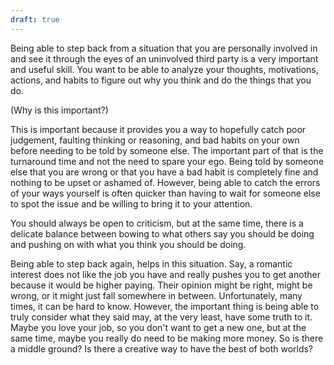 ```yaml
---
draft: true
---
```



Being able to step back from a situation that you are personally involved in and see it through the eyes of an uninvolved third party is a very important and useful skill. You want to be able to analyze your thoughts, motivations, actions, and habits to figure out why you think and do the things that you do.

(Why is this important?)

This is important because it provides you a way to hopefully catch poor judgement, faulting thinking or reasoning, and bad habits on your own before needing to be told by someone else. The important part of that is the turnaround time and not the need to spare your ego. Being told by someone else that you are wrong or that you have a bad habit is completely fine and nothing to be upset or ashamed of. However, being able to catch the errors of your ways yourself is often quicker than having to wait for someone else to spot the issue and be willing to bring it to your attention.

You should always be open to criticism, but at the same time, there is a delicate balance between bowing to what others say you should be doing and pushing on with what you think you should be doing.

Being able to step back again, helps in this situation. Say, a romantic interest does not like the job you have and really pushes you to get another because it would be higher paying. Their opinion might be right, might be wrong, or it might just fall somewhere in between. Unfortunately, many times, it can be hard to know. However, the important thing is being able to truly consider what they said may, at the very least, have some truth to it. Maybe you love your job, so you don't want to get a new one, but at the same time, maybe you really do need to be making more money. So is there a middle ground? Is there a creative way to have the best of both worlds?
